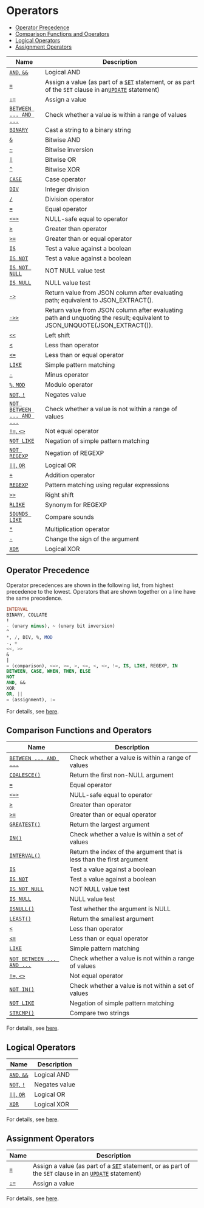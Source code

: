 # Operators

- [Operator Precedence](#operator-precedence)
- [Comparison Functions and Operators](#comparison-functions-and-operators)
- [Logical Operators](#comparison-functions-and-operators)
- [Assignment Operators](#comparison-functions-and-operators)

| Name | Description |
| ---------------------------------------- | ---------------------------------------- |
| [`AND`, `&&`](https://dev.mysql.com/doc/refman/5.7/en/logical-operators.html#operator_and) | Logical AND |
| [`=`](https://dev.mysql.com/doc/refman/5.7/en/assignment-operators.html#operator_assign-equal) | Assign a value (as part of a [`SET`](https://dev.mysql.com/doc/refman/5.7/en/set-variable.html) statement, or as part of the `SET` clause in an[`UPDATE`](https://dev.mysql.com/doc/refman/5.7/en/update.html) statement) |
| [`:=`](https://dev.mysql.com/doc/refman/5.7/en/assignment-operators.html#operator_assign-value) | Assign a value |
| [`BETWEEN ... AND ...`](https://dev.mysql.com/doc/refman/5.7/en/comparison-operators.html#operator_between) | Check whether a value is within a range of values |
| [`BINARY`](https://dev.mysql.com/doc/refman/5.7/en/cast-functions.html#operator_binary) | Cast a string to a binary string |
| [`&`](https://dev.mysql.com/doc/refman/5.7/en/bit-functions.html#operator_bitwise-and) | Bitwise AND |
| [`~`](https://dev.mysql.com/doc/refman/5.7/en/bit-functions.html#operator_bitwise-invert) | Bitwise inversion |
| [`\|`](https://dev.mysql.com/doc/refman/5.7/en/bit-functions.html#operator_bitwise-or) | Bitwise OR |
| [`^`](https://dev.mysql.com/doc/refman/5.7/en/bit-functions.html#operator_bitwise-xor) | Bitwise XOR |
| [`CASE`](https://dev.mysql.com/doc/refman/5.7/en/control-flow-functions.html#operator_case) | Case operator |
| [`DIV`](https://dev.mysql.com/doc/refman/5.7/en/arithmetic-functions.html#operator_div) | Integer division |
| [`/`](https://dev.mysql.com/doc/refman/5.7/en/arithmetic-functions.html#operator_divide) | Division operator |
| [`=`](https://dev.mysql.com/doc/refman/5.7/en/comparison-operators.html#operator_equal) | Equal operator |
| [`<=>`](https://dev.mysql.com/doc/refman/5.7/en/comparison-operators.html#operator_equal-to) | NULL-safe equal to operator |
| [`>`](https://dev.mysql.com/doc/refman/5.7/en/comparison-operators.html#operator_greater-than) | Greater than operator |
| [`>=`](https://dev.mysql.com/doc/refman/5.7/en/comparison-operators.html#operator_greater-than-or-equal) | Greater than or equal operator |
| [`IS`](https://dev.mysql.com/doc/refman/5.7/en/comparison-operators.html#operator_is) | Test a value against a boolean |
| [`IS NOT`](https://dev.mysql.com/doc/refman/5.7/en/comparison-operators.html#operator_is-not) | Test a value against a boolean |
| [`IS NOT NULL`](https://dev.mysql.com/doc/refman/5.7/en/comparison-operators.html#operator_is-not-null) | NOT NULL value test |
| [`IS NULL`](https://dev.mysql.com/doc/refman/5.7/en/comparison-operators.html#operator_is-null) | NULL value test |
| [`->`](https://dev.mysql.com/doc/refman/5.7/en/json-search-functions.html#operator_json-column-path) | Return value from JSON column after evaluating path; equivalent to JSON_EXTRACT(). |
| [`->>`](https://dev.mysql.com/doc/refman/5.7/en/json-search-functions.html#operator_json-inline-path) | Return value from JSON column after evaluating path and unquoting the result; equivalent to JSON_UNQUOTE(JSON_EXTRACT()). |
| [`<<`](https://dev.mysql.com/doc/refman/5.7/en/bit-functions.html#operator_left-shift) | Left shift |
| [`<`](https://dev.mysql.com/doc/refman/5.7/en/comparison-operators.html#operator_less-than) | Less than operator |
| [`<=`](https://dev.mysql.com/doc/refman/5.7/en/comparison-operators.html#operator_less-than-or-equal) | Less than or equal operator |
| [`LIKE`](https://dev.mysql.com/doc/refman/5.7/en/string-comparison-functions.html#operator_like) | Simple pattern matching |
| [`-`](https://dev.mysql.com/doc/refman/5.7/en/arithmetic-functions.html#operator_minus) | Minus operator |
| [`%`, `MOD`](https://dev.mysql.com/doc/refman/5.7/en/arithmetic-functions.html#operator_mod) | Modulo operator |
| [`NOT`, `!`](https://dev.mysql.com/doc/refman/5.7/en/logical-operators.html#operator_not) | Negates value |
| [`NOT BETWEEN ... AND ...`](https://dev.mysql.com/doc/refman/5.7/en/comparison-operators.html#operator_not-between) | Check whether a value is not within a range of values |
| [`!=`, `<>`](https://dev.mysql.com/doc/refman/5.7/en/comparison-operators.html#operator_not-equal) | Not equal operator |
| [`NOT LIKE`](https://dev.mysql.com/doc/refman/5.7/en/string-comparison-functions.html#operator_not-like) | Negation of simple pattern matching |
| [`NOT REGEXP`](https://dev.mysql.com/doc/refman/5.7/en/regexp.html#operator_not-regexp) | Negation of REGEXP |
| [`\|\|`, `OR`](https://dev.mysql.com/doc/refman/5.7/en/logical-operators.html#operator_or) | Logical OR |
| [`+`](https://dev.mysql.com/doc/refman/5.7/en/arithmetic-functions.html#operator_plus) | Addition operator |
| [`REGEXP`](https://dev.mysql.com/doc/refman/5.7/en/regexp.html#operator_regexp) | Pattern matching using regular expressions |
| [`>>`](https://dev.mysql.com/doc/refman/5.7/en/bit-functions.html#operator_right-shift) | Right shift |
| [`RLIKE`](https://dev.mysql.com/doc/refman/5.7/en/regexp.html#operator_regexp) | Synonym for REGEXP |
| [`SOUNDS LIKE`](https://dev.mysql.com/doc/refman/5.7/en/string-functions.html#operator_sounds-like) | Compare sounds |
| [`*`](https://dev.mysql.com/doc/refman/5.7/en/arithmetic-functions.html#operator_times) | Multiplication operator |
| [`-`](https://dev.mysql.com/doc/refman/5.7/en/arithmetic-functions.html#operator_unary-minus) | Change the sign of the argument |
| [`XOR`](https://dev.mysql.com/doc/refman/5.7/en/logical-operators.html#operator_xor) | Logical XOR |

## Operator Precedence

Operator precedences are shown in the following list, from highest precedence to the lowest. Operators that are shown together on a line have the same precedence.

``` sql
INTERVAL
BINARY, COLLATE
!
- (unary minus), ~ (unary bit inversion)
^
*, /, DIV, %, MOD
-, +
<<, >>
&
|
= (comparison), <=>, >=, >, <=, <, <>, !=, IS, LIKE, REGEXP, IN
BETWEEN, CASE, WHEN, THEN, ELSE
NOT
AND, &&
XOR
OR, ||
= (assignment), :=
```

For details, see [here](https://dev.mysql.com/doc/refman/5.7/en/operator-precedence.html).

## Comparison Functions and Operators

| Name | Description |
| ---------------------------------------- | ---------------------------------------- |
| [`BETWEEN ... AND ...`](https://dev.mysql.com/doc/refman/5.7/en/comparison-operators.html#operator_between) | Check whether a value is within a range of values |
| [`COALESCE()`](https://dev.mysql.com/doc/refman/5.7/en/comparison-operators.html#function_coalesce) | Return the first non-NULL argument |
| [`=`](https://dev.mysql.com/doc/refman/5.7/en/comparison-operators.html#operator_equal) | Equal operator |
| [`<=>`](https://dev.mysql.com/doc/refman/5.7/en/comparison-operators.html#operator_equal-to) | NULL-safe equal to operator |
| [`>`](https://dev.mysql.com/doc/refman/5.7/en/comparison-operators.html#operator_greater-than) | Greater than operator |
| [`>=`](https://dev.mysql.com/doc/refman/5.7/en/comparison-operators.html#operator_greater-than-or-equal) | Greater than or equal operator |
| [`GREATEST()`](https://dev.mysql.com/doc/refman/5.7/en/comparison-operators.html#function_greatest) | Return the largest argument |
| [`IN()`](https://dev.mysql.com/doc/refman/5.7/en/comparison-operators.html#function_in) | Check whether a value is within a set of values |
| [`INTERVAL()`](https://dev.mysql.com/doc/refman/5.7/en/comparison-operators.html#function_interval) | Return the index of the argument that is less than the first argument |
| [`IS`](https://dev.mysql.com/doc/refman/5.7/en/comparison-operators.html#operator_is) | Test a value against a boolean |
| [`IS NOT`](https://dev.mysql.com/doc/refman/5.7/en/comparison-operators.html#operator_is-not) | Test a value against a boolean |
| [`IS NOT NULL`](https://dev.mysql.com/doc/refman/5.7/en/comparison-operators.html#operator_is-not-null) | NOT NULL value test |
| [`IS NULL`](https://dev.mysql.com/doc/refman/5.7/en/comparison-operators.html#operator_is-null) | NULL value test |
| [`ISNULL()`](https://dev.mysql.com/doc/refman/5.7/en/comparison-operators.html#function_isnull) | Test whether the argument is NULL |
| [`LEAST()`](https://dev.mysql.com/doc/refman/5.7/en/comparison-operators.html#function_least) | Return the smallest argument |
| [`<`](https://dev.mysql.com/doc/refman/5.7/en/comparison-operators.html#operator_less-than) | Less than operator |
| [`<=`](https://dev.mysql.com/doc/refman/5.7/en/comparison-operators.html#operator_less-than-or-equal) | Less than or equal operator |
| [`LIKE`](https://dev.mysql.com/doc/refman/5.7/en/string-comparison-functions.html#operator_like) | Simple pattern matching |
| [`NOT BETWEEN ... AND ...`](https://dev.mysql.com/doc/refman/5.7/en/comparison-operators.html#operator_not-between) | Check whether a value is not within a range of values |
| [`!=`, `<>`](https://dev.mysql.com/doc/refman/5.7/en/comparison-operators.html#operator_not-equal) | Not equal operator |
| [`NOT IN()`](https://dev.mysql.com/doc/refman/5.7/en/comparison-operators.html#function_not-in) | Check whether a value is not within a set of values |
| [`NOT LIKE`](https://dev.mysql.com/doc/refman/5.7/en/string-comparison-functions.html#operator_not-like) | Negation of simple pattern matching |
| [`STRCMP()`](https://dev.mysql.com/doc/refman/5.7/en/string-comparison-functions.html#function_strcmp) | Compare two strings |

For details, see [here](https://dev.mysql.com/doc/refman/5.7/en/comparison-operators.html).

## Logical Operators

| Name | Description |
| ---------------------------------------- | ------------- |
| [`AND`, `&&`](https://dev.mysql.com/doc/refman/5.7/en/logical-operators.html#operator_and) | Logical AND |
| [`NOT`, `!`](https://dev.mysql.com/doc/refman/5.7/en/logical-operators.html#operator_not) | Negates value |
| [`\|\|`, `OR`](https://dev.mysql.com/doc/refman/5.7/en/logical-operators.html#operator_or) | Logical OR |
| [`XOR`](https://dev.mysql.com/doc/refman/5.7/en/logical-operators.html#operator_xor) | Logical XOR |

For details, see [here](https://dev.mysql.com/doc/refman/5.7/en/group-by-handling.html).

## Assignment Operators

| Name | Description |
| ---------------------------------------- | ---------------------------------------- |
| [`=`](https://dev.mysql.com/doc/refman/5.7/en/assignment-operators.html#operator_assign-equal) | Assign a value (as part of a [`SET`](https://dev.mysql.com/doc/refman/5.7/en/set-variable.html) statement, or as part of the `SET` clause in an [`UPDATE`](https://dev.mysql.com/doc/refman/5.7/en/update.html) statement) |
| [`:=`](https://dev.mysql.com/doc/refman/5.7/en/assignment-operators.html#operator_assign-value) | Assign a value |

For details, see [here](https://dev.mysql.com/doc/refman/5.7/en/group-by-functional-dependence.html).
